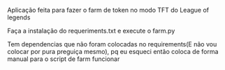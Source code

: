 Aplicação feita para fazer o farm de token no modo TFT do League of legends

Faça a instalação do requeriments.txt e execute o farm.py

Tem dependencias que não foram colocadas no requirements(E não vou colocar por pura preguiça mesmo), pq eu esqueci então coloca de forma manual para o script de farm funcionar 
